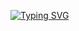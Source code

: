 <a href="https://git.io/typing-svg"><img src="https://readme-typing-svg.herokuapp.com?font=Rowdies&weight=700&size=24&duration=1500&pause=100&color=B3B1B1&vCenter=true&multiline=true&repeat=false&width=500&height=300&lines=Good+day.;I%60m+backend+developer.;Technologies+that+I+use+in+development%3A+;+++++++++++++++++-+Golang+v1.23;-+PostgreSQL+16.4%2C+SQLite3;-+Docker%2C+k8s" alt="Typing SVG" /></a>
